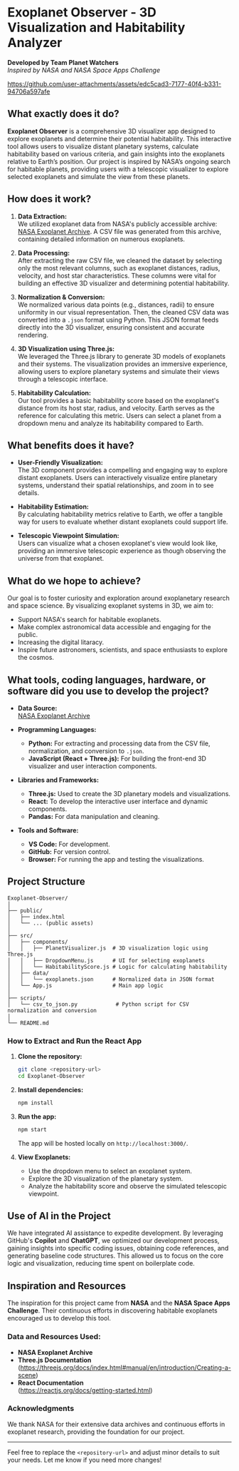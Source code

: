 # Exoplanet Observer - 3D Visualization and Habitability Analyzer

**Developed by Team Planet Watchers**  
*Inspired by NASA and NASA Space Apps Challenge*

https://github.com/user-attachments/assets/edc5cad3-7177-40f4-b331-94706a597afe


## What exactly does it do?

**Exoplanet Observer** is a comprehensive 3D visualizer app designed to explore exoplanets and determine their potential habitability. This interactive tool allows users to visualize distant planetary systems, calculate habitability based on various criteria, and gain insights into the exoplanets relative to Earth’s position. Our project is inspired by NASA’s ongoing search for habitable planets, providing users with a telescopic visualizer to explore selected exoplanets and simulate the view from these planets.

## How does it work?

1. **Data Extraction:**  
   We utilized exoplanet data from NASA's publicly accessible archive: [NASA Exoplanet Archive](https://exoplanetarchive.ipac.caltech.edu/cgi-bin/TblView/nph-tblView?app=ExoTbls&config=PSCompPars). A CSV file was generated from this archive, containing detailed information on numerous exoplanets.

2. **Data Processing:**  
   After extracting the raw CSV file, we cleaned the dataset by selecting only the most relevant columns, such as exoplanet distances, radius, velocity, and host star characteristics. These columns were vital for building an effective 3D visualizer and determining potential habitability.

3. **Normalization & Conversion:**  
   We normalized various data points (e.g., distances, radii) to ensure uniformity in our visual representation. Then, the cleaned CSV data was converted into a `.json` format using Python. This JSON format feeds directly into the 3D visualizer, ensuring consistent and accurate rendering.

4. **3D Visualization using Three.js:**  
   We leveraged the Three.js library to generate 3D models of exoplanets and their systems. The visualization provides an immersive experience, allowing users to explore planetary systems and simulate their views through a telescopic interface.

5. **Habitability Calculation:**  
   Our tool provides a basic habitability score based on the exoplanet's distance from its host star, radius, and velocity. Earth serves as the reference for calculating this metric. Users can select a planet from a dropdown menu and analyze its habitability compared to Earth.

## What benefits does it have?

- **User-Friendly Visualization:**  
   The 3D component provides a compelling and engaging way to explore distant exoplanets. Users can interactively visualize entire planetary systems, understand their spatial relationships, and zoom in to see details.

- **Habitability Estimation:**  
   By calculating habitability metrics relative to Earth, we offer a tangible way for users to evaluate whether distant exoplanets could support life.

- **Telescopic Viewpoint Simulation:**  
   Users can visualize what a chosen exoplanet's view would look like, providing an immersive telescopic experience as though observing the universe from that exoplanet.

## What do we hope to achieve?

Our goal is to foster curiosity and exploration around exoplanetary research and space science. By visualizing exoplanet systems in 3D, we aim to:
- Support NASA's search for habitable exoplanets.
- Make complex astronomical data accessible and engaging for the public.
- Increasing the digital litaracy.
- Inspire future astronomers, scientists, and space enthusiasts to explore the cosmos.

## What tools, coding languages, hardware, or software did you use to develop the project?

- **Data Source:**  
  [NASA Exoplanet Archive](https://exoplanetarchive.ipac.caltech.edu/cgi-bin/TblView/nph-tblView?app=ExoTbls&config=PSCompPars)

- **Programming Languages:**  
  - **Python:** For extracting and processing data from the CSV file, normalization, and conversion to `.json`.
  - **JavaScript (React + Three.js):** For building the front-end 3D visualizer and user interaction components.

- **Libraries and Frameworks:**  
  - **Three.js:** Used to create the 3D planetary models and visualizations.
  - **React:** To develop the interactive user interface and dynamic components.
  - **Pandas:** For data manipulation and cleaning.
  
- **Tools and Software:**  
  - **VS Code:** For development.
  - **GitHub:** For version control.
  - **Browser:** For running the app and testing the visualizations.

## Project Structure

```
Exoplanet-Observer/
│
├── public/
│   ├── index.html
│   └── ... (public assets)
│
├── src/
│   ├── components/
│   │   ├── PlanetVisualizer.js  # 3D visualization logic using Three.js
│   │   ├── DropdownMenu.js      # UI for selecting exoplanets
│   │   └── HabitabilityScore.js # Logic for calculating habitability
│   ├── data/
│   │   └── exoplanets.json      # Normalized data in JSON format
│   └── App.js                   # Main app logic
│
├── scripts/
│   └── csv_to_json.py            # Python script for CSV normalization and conversion
│
└── README.md
```

### How to Extract and Run the React App

1. **Clone the repository:**
   ```bash
   git clone <repository-url>
   cd Exoplanet-Observer
   ```

2. **Install dependencies:**
   ```bash
   npm install
   ```

3. **Run the app:**
   ```bash
   npm start
   ```

   The app will be hosted locally on `http://localhost:3000/`.

4. **View Exoplanets:**
   - Use the dropdown menu to select an exoplanet system.
   - Explore the 3D visualization of the planetary system.
   - Analyze the habitability score and observe the simulated telescopic viewpoint.

## Use of AI in the Project

We have integrated AI assistance to expedite development. By leveraging GitHub's **Copilot** and **ChatGPT**, we optimized our development process, gaining insights into specific coding issues, obtaining code references, and generating baseline code structures. This allowed us to focus on the core logic and visualization, reducing time spent on boilerplate code.

## Inspiration and Resources

The inspiration for this project came from **NASA** and the **NASA Space Apps Challenge**. Their continuous efforts in discovering habitable exoplanets encouraged us to develop this tool.

### Data and Resources Used:
- **NASA Exoplanet Archive**
- **Three.js Documentation**  
  (https://threejs.org/docs/index.html#manual/en/introduction/Creating-a-scene)
- **React Documentation**  
  (https://reactjs.org/docs/getting-started.html)

### Acknowledgments

We thank NASA for their extensive data archives and continuous efforts in exoplanet research, providing the foundation for our project.

---

Feel free to replace the `<repository-url>` and adjust minor details to suit your needs. Let me know if you need more changes!
